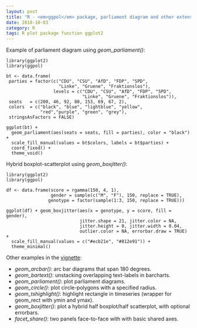 ```yaml
---
layout: post
title: "R - <em>ggpol</em> package, parliament diagram and other extensions of <em>ggplot2</em> (e.g. mix box/scatterplots) "
date: 2018-10-03
category: R
tags: R plot package function ggplot2
---
```



Example of parliament diagram using <em>geom_parliament()</em>:


```
library(ggplot2)
library(ggpol)

bt <- data.frame(
 parties = factor(c("CDU", "CSU", "AfD", "FDP", "SPD", 
                    "Linke", "Gruene", "Fraktionslos"),
                  levels = c("CDU", "CSU", "AfD", "FDP", "SPD", 
                             "Linke", "Gruene", "Fraktionslos")),
 seats   = c(200, 46, 92, 80, 153, 69, 67, 2),
 colors  = c("black", "blue", "lightblue", "yellow", 
             "red","purple", "green", "grey"),
 stringsAsFactors = FALSE)

ggplot(bt) + 
  geom_parliament(aes(seats = seats, fill = parties), color = "black") + 
  scale_fill_manual(values = bt$colors, labels = bt$parties) +
  coord_fixed() + 
  theme_void()
```



Hybrid boxplot-scatterplot using <em>geom_boxjitter()</em>:


```
library(ggplot2)
library(ggpol)

df <- data.frame(score = rgamma(150, 4, 1), 
                 gender = sample(c("M", "F"), 150, replace = TRUE), 
                genotype = factor(sample(1:3, 150, replace = TRUE)))

ggplot(df) + geom_boxjitter(aes(x = genotype, y = score, fill = gender),
                            jitter.shape = 21, jitter.color = NA, 
                            jitter.height = 0, jitter.width = 0.04,
                            outlier.color = NA, errorbar.draw = TRUE) +
  scale_fill_manual(values = c("#ecb21e", "#812e91")) +
  theme_minimal()
```


Other examples in the <a href="https://erocoar.github.io/ggpol/">vignette</a>:

- <em>geom_arcbar()</em>: arc bar diagrams that span 180 degrees.
- <em>geom_bartext()</em>: unstacking overlapping text-labels in barcharts.
- <em>geom_parliament()</em>: plot parliament diagrams.
- <em>geom_circle()</em>: plot circle-polygons with a specified radius.
- <em>geom_tshighlight()</em>: highlight rectangle in timeseries (wrapper for geom_rect with ymin and ymax).
- <em>geom_boxjitter()</em>: plot a hybrid half boxplot/half scatterplot, with optional errorbars.
- <em>facet_share()</em>: two panels face-to-face with with basic shared axes.
